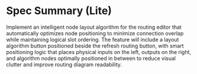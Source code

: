 # Spec Summary (Lite)

Implement an intelligent node layout algorithm for the routing editor that automatically optimizes node positioning to minimize connection overlap while maintaining logical slot ordering. The feature will include a layout algorithm button positioned beside the refresh routing button, with smart positioning logic that places physical inputs on the left, outputs on the right, and algorithm nodes optimally positioned in between to reduce visual clutter and improve routing diagram readability.